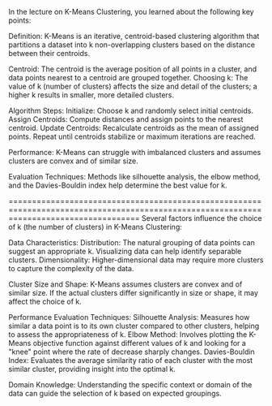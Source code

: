 In the lecture on K-Means Clustering, you learned about the following key points:

Definition: K-Means is an iterative, centroid-based clustering algorithm that partitions a dataset into k non-overlapping clusters based on the distance between their centroids.

Centroid: The centroid is the average position of all points in a cluster, and data points nearest to a centroid are grouped together.
Choosing k: The value of k (number of clusters) affects the size and detail of the clusters; a higher k results in smaller, more detailed clusters.

Algorithm Steps:
    Initialize: Choose k and randomly select initial centroids.
    Assign Centroids: Compute distances and assign points to the nearest centroid.
    Update Centroids: Recalculate centroids as the mean of assigned points.
    Repeat until centroids stabilize or maximum iterations are reached.

Performance: K-Means can struggle with imbalanced clusters and assumes clusters are convex and of similar size.

Evaluation Techniques: Methods like silhouette analysis, the elbow method, and the Davies-Bouldin index help determine the best value for k.

========================================================================================================================================
Several factors influence the choice of k (the number of clusters) in K-Means Clustering:

Data Characteristics:
    Distribution: The natural grouping of data points can suggest an appropriate k. Visualizing data can help identify separable clusters.
    Dimensionality: Higher-dimensional data may require more clusters to capture the complexity of the data.

Cluster Size and Shape:
    K-Means assumes clusters are convex and of similar size. If the actual clusters differ significantly in size or shape, it may affect the choice of k.

Performance Evaluation Techniques:
    Silhouette Analysis: Measures how similar a data point is to its own cluster compared to other clusters, helping to assess the appropriateness of k.
    Elbow Method: Involves plotting the K-Means objective function against different values of k and looking for a "knee" point where the rate of decrease sharply changes.
    Davies-Bouldin Index: Evaluates the average similarity ratio of each cluster with the most similar cluster, providing insight into the optimal k.

Domain Knowledge:
    Understanding the specific context or domain of the data can guide the selection of k based on expected groupings.